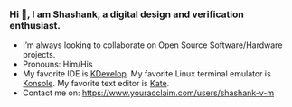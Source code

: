 ### Hi 👋, I am Shashank, a digital design and verification enthusiast.

<!--
**ShashankVM/ShashankVM** is a ✨ _special_ ✨ repository because its `README.md` (this file) appears on your GitHub profile.

Here are some ideas to get you started:

- 🔭 I’m currently working on

-->
- I’m always looking to collaborate on Open Source Software/Hardware projects.
- Pronouns: Him/His 
- My favorite IDE is [KDevelop](https://www.kdevelop.org/). My favorite Linux terminal emulator is [Konsole](https://konsole.kde.org/). My favorite text editor is [Kate](https://kate-editor.org/). 
- Contact me on: https://www.youracclaim.com/users/shashank-v-m



